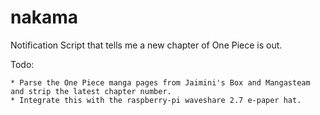 # nakama

Notification Script that tells me a new chapter of One Piece is out.


Todo:

    * Parse the One Piece manga pages from Jaimini's Box and Mangasteam and strip the latest chapter number.
    * Integrate this with the raspberry-pi waveshare 2.7 e-paper hat.


